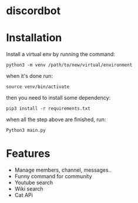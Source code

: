 # discordbot

<h1>Installation</h1>

Install a virtual env by running the command:

```
python3 -m venv /path/to/new/virtual/environment
```

when it's done run:

```
source venv/bin/activate
```

then you need to install some dependency:

```
pip3 install -r requirements.txt
```

when all the step above are finished, run:

```
Python3 main.py
```

<h1>Features</h1>

- Manage members, channel, messages..
- Funny command for community
- Youtube search
- Wiki search 
- Cat APi 

